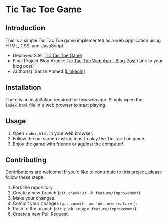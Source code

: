 # Tic Tac Toe Game

## Introduction
This is a simple Tic Tac Toe game implemented as a web application using HTML, CSS, and JavaScript.

- Deployed Site: [Tic Tac Toe Game](https://sarora2200.github.io/tic-tac-toe/)
- Final Project Blog Article: [Tic Tac Toe Web App - Blog Post](#) (Link to your blog post)
- Author(s): Sarah Ahmed ([LinkedIn](https://www.linkedin.com/in/sarah-ahmed-078868151/))

## Installation
There is no installation required for this web app. Simply open the `index.html` file in a web browser to start playing.

## Usage
1. Open `index.html` in your web browser.
2. Follow the on-screen instructions to play the Tic Tac Toe game.
3. Enjoy the game with friends or against the computer!

## Contributing
Contributions are welcome! If you'd like to contribute to this project, please follow these steps:

1. Fork the repository.
2. Create a new branch (`git checkout -b feature/improvement`).
3. Make your changes.
4. Commit your changes (`git commit -am 'Add new feature'`).
5. Push to the branch (`git push origin feature/improvement`).
6. Create a new Pull Request.




